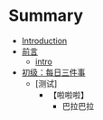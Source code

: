 # Summary

* [Introduction](README.md)
* [前言](howtouse/readmemd.md)
   * [intro](howtouse/intromd.md)
* [初级：每日三件事](l1-3tasks1day/rm.md)
   * [测试]
   		* 【啦啦啦】
   			* 巴拉巴拉